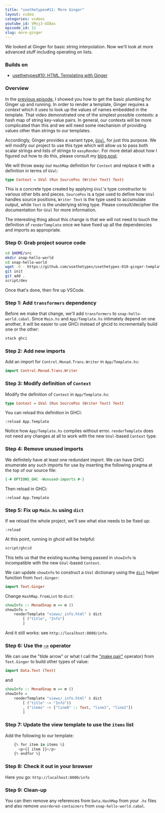 ```yaml
---
title: "usethetypes#11: More Ginger"
layout: video
categories: videos
youtube_id: VMxj3-UIBas
episode_id: 11
slug: more-ginger
---
```

We looked at Ginger for basic string interpolation. Now we'll look at more advanced stuff including operating on lists.

### Builds on

* [usethetypes#10: HTML Templating with Ginger][010-ginger-templates]

### Overview

In the [previous episode][010-ginger-templates], I showed you how to get the basic plumbing for Ginger up and running. In order to render a template, Ginger requires a _context_ which it uses to look up the values of names embedded in the template. That video demonstrated one of the simplest possible contexts: a hash map of string key-value pairs. In general, our contexts will be more complicated than this and we will need some mechanism of providing values other than strings to our templates.

Accordingly, Ginger provides a variant type, [`GVal`][gval], for just this purpose. We will modify our project to use this type which will allow us to pass both scalar strings and lists of strings to `easyRender`. For more detail about how I figured out how to do this, please consult my [blog post][blog-post].

We will throw away our `HashMap` definition for `Context` and replace it with a definition in terms of `GVal`:

```haskell
type Context = GVal (Run SourcePos (Writer Text) Text)
```

This is a concrete type created by applying `GVal`'s type constructor to various other bits and pieces. `SourcePos` is a type used to define how `GVal` handles source positions, `Writer Text` is the type used to accumulate output, while `Text` is the underlying string type. Please consult/decipher the documentation for `GVal` for more information.

The interesting thing about this change is that we will not need to touch the definition of `renderTemplate` once we have fixed up all the dependencies and imports as appropriate.

### Step 0: Grab project source code

```bash
cd $HOME/src
mkdir snap-hello-world
cd snap-hello-world
wget -O - https://github.com/usethetypes/usethetypes-010-ginger-templates/archive/master.tar.gz | tar xvz --strip-components=1
git init
git add .
script/dev
```

Once that's done, then fire up VSCode.

### Step 1: Add `transformers` dependency

Before we make that change, we'll add `transformers` to `snap-hello-world.cabal`. Since `Main.hs` and `App/Template.hs` intimately depend on one another, it will be easier to use GHCi instead of ghcid to incrementally build one or the other:

```bash
stack ghci
```

### Step 2: Add new imports

Add an import for `Control.Monad.Trans.Writer` in `App/Template.hs`:

```haskell
import Control.Monad.Trans.Writer
```

### Step 3: Modify definition of `Context`

Modify the definition of `Context` in `App/Template.hs`:

```haskell
type Context = GVal (Run SourcePos (Writer Text) Text)
```

You can reload this definition in GHCi:

```ghci
:reload App.Template
```

Notice how `App/Template.hs` compiles without error. `renderTemplate` does not need any changes at all to work with the new `GVal`-based `Context` type.

### Step 4: Remove unused imports

We definitely have at least one redundant import. We can have GHCi enumerate any such imports for use by inserting the following pragma at the top of our source file:

```haskell
{-# OPTIONS_GHC -Wunused-imports #-}
```

Then reload in GHCi:

```ghci
:reload App.Template
```

### Step 5: Fix up `Main.hs` using `dict`

If we reload the whole project, we'll see what else needs to be fixed up:

```ghci
:reload
```

At this point, running in ghcid will be helpful:

```bash
script/ghcid
```

This tells us that the existing `HashMap` being passed in `showInfo` is incompatible with the new `GVal`-based `Context`.

We can update `showInfo` to construct a `GVal` dictionary using the [`dict`][dict] helper function from `Text.Ginger`:

```haskell
import Text.Ginger
```

Change `HashMap.fromList` to `dict`:

```haskell
showInfo :: MonadSnap m => m ()
showInfo =
    renderTemplate "views/_info.html" $ dict
        [ ("title", "Info")
        ]
```

And it still works: see `http://localhost:8000/info`.

### Step 6: Use the [`~>`][make-pair] operator

We can use the "tilde arrow" or what I call the ["make pair"][make-pair] operator) from `Text.Ginger` to build other types of value:

```haskell
import Data.Text (Text)
```

and

```haskell
showInfo :: MonadSnap m => m ()
showInfo =
    renderTemplate "views/_info.html" $ dict
        [ ("title" ~> "Info"))
        , ("items" ~> ["line0" :: Text, "line1", "line2"])
        ]
```

### Step 7: Update the view template to use the `items` list

Add the following to our template:

```haskell
    {% for item in items %}
      <p>{{ item }}</p>
    {% endfor %}
```

### Step 8: Check it out in your browser

Here you go: `http://localhost:8000/info`

### Step 9: Clean-up

You can then remove any references from `Data.HashMap` from your `.hs` files and also remove `unordered-containers` from `snap-hello-world.cabal`.

[010-ginger-templates]: 010-ginger-templates
[blog-post]: https://blog.rcook.org/blog/2019/ginger-examples/
[dict]: http://hackage.haskell.org/package/ginger-0.8.4.0/docs/Text-Ginger-GVal.html#v:dict
[gval]: http://hackage.haskell.org/package/ginger-0.8.4.0/docs/Text-Ginger-GVal.html#t:GVal
[make-pair]: http://hackage.haskell.org/package/ginger-0.8.4.0/docs/Text-Ginger-GVal.html#v:-126--62-
